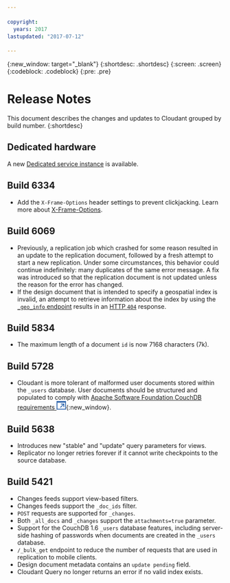 ```yaml
---

copyright:
  years: 2017
lastupdated: "2017-07-12"

---
```


{:new_window: target="_blank"}
{:shortdesc: .shortdesc}
{:screen: .screen}
{:codeblock: .codeblock}
{:pre: .pre}

<!-- Acrolinx: 2017-07-12 -->

# Release Notes

This document describes the changes and updates to Cloudant grouped by build number. 
{:shortdesc}

## Dedicated hardware

A new [Dedicated service instance](../offerings/bluemix.html#dedicated-plan) is available.


## Build 6334

- Add the `X-Frame-Options` header settings to prevent clickjacking. Learn more about [X-Frame-Options](breaking_behavior_changes.html#x-frame-options). 


## Build 6069

- Previously, a replication job which crashed for some reason resulted in an update to the replication document,
  followed by a fresh attempt to start a new replication.
  Under some circumstances,
  this behavior could continue indefinitely: many duplicates of the same error message.
  A fix was introduced so that the replication document is not updated unless the reason for the error has changed.
- If the design document that is intended to specify a geospatial index is invalid,
  an attempt to retrieve information about the index by using
  the [`_geo_info` endpoint](../api/cloudant-geo.html#obtaining-information-about-a-cloudant-geo-index)
  results in an [HTTP `404`](../api/http.html#404) response.


## Build 5834

- The maximum length of a document `id` is now 7168 characters (7k).


## Build 5728

- Cloudant is more tolerant of malformed user documents stored within the `_users` database.
  User documents should be structured and populated to comply with
  [Apache Software Foundation CouchDB requirements ![External link icon](../images/launch-glyph.svg "External link icon")](http://docs.couchdb.org/en/2.0.0/intro/security.html#users-documents){:new_window}.


## Build 5638

-   Introduces new "stable" and "update" query parameters for views.
-   Replicator no longer retries forever if it cannot write checkpoints to the source database.


## Build 5421

-	Changes feeds support view-based filters.
-	Changes feeds support the `_doc_ids` filter.
-	`POST` requests are supported for `_changes`.
-	Both `_all_docs` and `_changes` support the `attachments=true` parameter.
-	Support for the CouchDB 1.6 `_users` database features, including server-side hashing of passwords when documents are created in the `_users` database.
-	`/_bulk_get` endpoint to reduce the number of requests that are used in replication to mobile clients.
-	Design document metadata contains an `update pending` field.
-	Cloudant Query no longer returns an error if no valid index exists.


